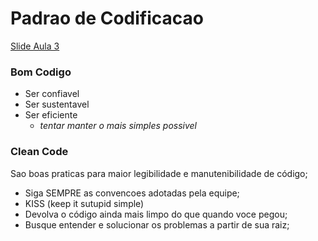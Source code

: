 # Padrao de Codificacao

[Slide Aula 3](https://docs.google.com/presentation/d/1Vhee732MMbZIELQEWDx1CSwVyNinyYN1/edit#slide=id.p5)

### Bom Codigo

- Ser confiavel
- Ser sustentavel
- Ser eficiente
  - _tentar manter o mais simples possivel_

### Clean Code

Sao boas praticas para maior legibilidade e manutenibilidade de código;

- Siga SEMPRE as convencoes adotadas pela equipe;
- KISS (keep it sutupid simple)
- Devolva o código ainda mais limpo do que quando voce pegou;
- Busque entender e solucionar os problemas a partir de sua raiz;